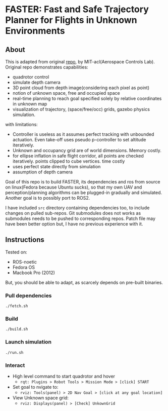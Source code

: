 # FASTER: Fast and Safe Trajectory Planner for Flights in Unknown Environments

## About
This is adapted from original [repo](https://github.com/mit-acl/faster), by MIT-acl(Aerospace Controls Lab). Original repo demonstrates capabilities:
- quadrotor control
- simulate depth camera
- 3D point cloud from depth image(considering each pixel as point)
- notion of unknown space, free and occupied space
- real-time planning to reach goal specified solely by relative coordinates in unknown map
- visualization of trajectory, (space/free/occ) grids, gazebo physics simulation.

with limitations:
- Controller is useless as it assumes perfect tracking with unbounded actuation. Even take-off uses pseudo p-controller to set altitude iteratively.
- Unknown and occupancy grid are of world dimensions. Memory costly.
- for ellipse inflation in safe flight corridor, all points are checked iteratively. points clipped to cube vertices. time costly
- uses perfect state directly from simulation
- assumption of depth camera

Goal of this repo is to build FASTER, its dependencies and ros from source on linux(Fedora because Ubuntu sucks), so that my own UAV and perception/planning algorithms can be plugged-in gradually and simulated. Another goal is to possibly port to ROS2.

I have included `src` directory containing dependencies too, to include changes on pulled sub-repos. Git submodules does not works as submodules needs to be pushed to corresponding repos. Patch file may have been better option but, I have no previous experience with it.

## Instructions
Tested on:
- ROS-noetic
- Fedora OS
- Macbook Pro (2012)

But, you should be able to adapt, as scarcely depends on pre-built binaries.
### Pull dependencies
```
./fetch.sh
```
### Build
```
./build.sh
```
### Launch simulation
```
./run.sh
```
### Interact
* High level command to start quadrotor and hover
    * `rqt: Plugins > Robot Tools > Mission Mode > [click] START`
* Set goal to nvigate to: 
    * `rviz: Tools(panel) > 2D Nav Goal > [click at any goal location]`
* View Unknown space grid: 
    * `rviz: Displays(panel) > [Check] UnkownGrid`
